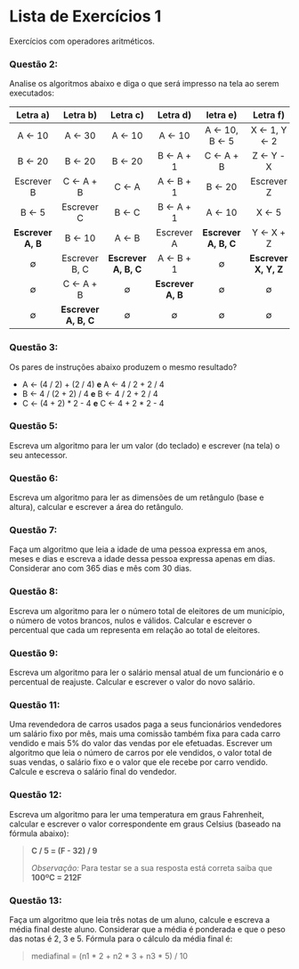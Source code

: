# Lista de Exercícios 1
Exercícios com operadores aritméticos.

### Questão 2:
Analise os algoritmos abaixo e diga o que será impresso na tela ao serem executados:

| Letra a) | Letra b) | Letra c) | Letra d) | letra e) | Letra f) |
| :-: | :-: | :-: | :-: | :-: | :-: |
| A ← 10 | A ← 30 | A ← 10 | A ← 10 | A ← 10, B ← 5 | X ← 1, Y ← 2 |
| B ← 20 | B ← 20 | B ← 20 | B ← A + 1 | C ← A + B | Z ← Y - X |
| Escrever B | C ← A + B | C ← A | A ← B + 1 | B ← 20 | Escrever Z |
| B ← 5 | Escrever C | B ← C | B ← A + 1 | A ← 10 | X ← 5 |
| **Escrever A, B** | B ← 10 | A ← B | Escrever A | **Escrever A, B, C** | Y ← X + Z |
| ∅ | Escrever B, C | **Escrever A, B, C** | A ← B + 1 | ∅ | **Escrever X, Y, Z** |
| ∅ | C ← A + B | ∅ | **Escrever A, B** | ∅ | ∅ |
| ∅ | **Escrever A, B, C** | ∅ | ∅ | ∅ | ∅ |

### Questão 3: 
Os pares de instruções abaixo produzem o mesmo resultado? 
- A ← (4 / 2) + (2 / 4)   **e**   A ← 4 / 2 + 2 / 4
- B ← 4 / (2 + 2) / 4     **e**   B ← 4 / 2 + 2 / 4
- C ← (4 + 2) * 2 - 4     **e**   C ← 4 + 2 * 2 - 4

### Questão 5:
Escreva um algoritmo para ler um valor (do teclado) e escrever (na tela) o seu antecessor.

### Questão 6:
Escreva um algoritmo para ler as dimensões de um retângulo (base e altura), calcular e escrever a área do retângulo.

### Questão 7:
Faça um algoritmo que leia a idade de uma pessoa expressa em anos, meses e dias e escreva a idade dessa pessoa expressa apenas em dias. Considerar ano com 365 dias e mês com 30 dias.

### Questão 8:
Escreva um algoritmo para ler o número total de eleitores de um município, o número de votos brancos, nulos e válidos. Calcular e escrever o percentual que cada um representa em relação ao total de eleitores.

### Questão 9:
Escreva um algoritmo para ler o salário mensal atual de um funcionário e o percentual de reajuste. Calcular e escrever o valor do novo salário.

### Questão 11:
Uma revendedora de carros usados paga a seus funcionários vendedores um salário fixo por mês, mais uma comissão também fixa para cada carro vendido e mais 5% do valor das vendas por ele efetuadas. Escrever um algoritmo que leia o número de carros por ele vendidos, o valor total de suas vendas, o salário fixo e o valor que ele recebe por carro vendido. Calcule e escreva o salário final do vendedor.

### Questão 12:
Escreva um algoritmo para ler uma temperatura em graus Fahrenheit, calcular e escrever o valor correspondente em graus Celsius (baseado na fórmula abaixo):

>**C / 5 = (F - 32) / 9**
>
>*Observação:* Para testar se a sua resposta está correta saiba que  **100ºC  =  212F** 

### Questão 13:
Faça um algoritmo que leia três notas de um aluno, calcule e escreva a média final deste aluno. Considerar que a média é ponderada e que o peso das notas é 2, 3 e 5. Fórmula para o cálculo da média final é:

>mediafinal = (n1 * 2 + n2 * 3 + n3 * 5) / 10
